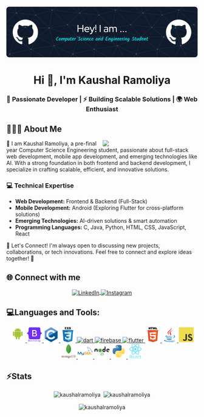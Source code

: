 ![Header](kaushal_github_.png)

<h1 align="center">Hi 👋, I'm Kaushal Ramoliya</h1>
<h3 align="center">🚀 Passionate Developer | ⚡ Building Scalable Solutions | 🌍 Web Enthusiast</h3>

<h2 align="left">🧑🏻‍🎓 About Me</h2>
  
<p align="left">
  <img align="right" src="https://camo.githubusercontent.com/2366b34bb903c09617990fb5fff4622f3e941349e846ddb7e73df872a9d21233/68747470733a2f2f63646e2e6472696262626c652e636f6d2f75736572732f3733303730332f73637265656e73686f74732f363538313234332f6176656e746f2e676966" width="250">
👋 I am Kaushal Ramoliya, a pre-final year Computer Science Engineering student, passionate about full-stack web development, mobile app development, and emerging technologies like AI. With a strong foundation in both frontend and backend development, I specialize in crafting scalable, efficient, and innovative solutions.
</p>

<h3 align="left">💻 Technical Expertise</h3>
<ul>
  <li><strong>Web Development:</strong> Frontend & Backend (Full-Stack)</li>
  <li><strong>Mobile Development:</strong> Android (Exploring Flutter for cross-platform solutions)</li>
  <li><strong>Emerging Technologies:</strong> AI-driven solutions & smart automation</li>
  <li><strong>Programming Languages:</strong> C, Java, Python, HTML, CSS, JavaScript, React</li>
</ul>

<p align="left">
  📩 Let's Connect! I'm always open to discussing new projects, collaborations, or tech innovations. Feel free to connect and explore ideas together! 🤝
</p

<br>
<h2 align="lef">🌐 Connect with me</h2>
<p align="center">
    <a href="https://linkedin.com/in/kaushalramoliya" target="_blank">
      <img align="center" src="https://raw.githubusercontent.com/rahuldkjain/github-profile-readme-generator/master/src/images/icons/Social/linked-in-alt.svg" alt="LinkedIn" height="30" width="40" />
    </a>
    <a href="https://www.instagram.com/kaushal_patel_9_?igsh=MXRtZWJ6Z2RhdjAzNA==" target="_blank">
      <img align="center" src="https://raw.githubusercontent.com/rahuldkjain/github-profile-readme-generator/master/src/images/icons/Social/instagram.svg" alt="Instagram" height="30" width="40" />
    </a>
  </p>
  
<h2 align="left">💻Languages and Tools:</h2>
<p align="center"> 
  <a href="https://developer.android.com" target="_blank" rel="noreferrer">
    <img src="https://raw.githubusercontent.com/devicons/devicon/master/icons/android/android-original-wordmark.svg" alt="android" width="40" height="40"/>
  </a> 
  <a href="https://getbootstrap.com" target="_blank" rel="noreferrer">
    <img src="https://raw.githubusercontent.com/devicons/devicon/master/icons/bootstrap/bootstrap-plain-wordmark.svg" alt="bootstrap" width="40" height="40"/>
  </a> 
  <a href="https://www.cprogramming.com/" target="_blank" rel="noreferrer">
    <img src="https://raw.githubusercontent.com/devicons/devicon/master/icons/c/c-original.svg" alt="c" width="40" height="40"/>
  </a> 
  <a href="https://www.w3schools.com/css/" target="_blank" rel="noreferrer">
    <img src="https://raw.githubusercontent.com/devicons/devicon/master/icons/css3/css3-original-wordmark.svg" alt="css3" width="40" height="40"/>
  </a> 
  <a href="https://dart.dev" target="_blank" rel="noreferrer">
    <img src="https://www.vectorlogo.zone/logos/dartlang/dartlang-icon.svg" alt="dart" width="40" height="40"/>
  </a> 
  <a href="https://firebase.google.com/" target="_blank" rel="noreferrer">
    <img src="https://www.vectorlogo.zone/logos/firebase/firebase-icon.svg" alt="firebase" width="40" height="40"/>
  </a> 
  <a href="https://flutter.dev" target="_blank" rel="noreferrer">
    <img src="https://www.vectorlogo.zone/logos/flutterio/flutterio-icon.svg" alt="flutter" width="40" height="40"/>
  </a> 
  <a href="https://www.w3.org/html/" target="_blank" rel="noreferrer">
    <img src="https://raw.githubusercontent.com/devicons/devicon/master/icons/html5/html5-original-wordmark.svg" alt="html5" width="40" height="40"/>
  </a> 
  <a href="https://www.java.com" target="_blank" rel="noreferrer">
    <img src="https://raw.githubusercontent.com/devicons/devicon/master/icons/java/java-original.svg" alt="java" width="40" height="40"/>
  </a> 
  <a href="https://developer.mozilla.org/en-US/docs/Web/JavaScript" target="_blank" rel="noreferrer">
    <img src="https://raw.githubusercontent.com/devicons/devicon/master/icons/javascript/javascript-original.svg" alt="javascript" width="40" height="40"/>
  </a> 
  <a href="https://www.mongodb.com/" target="_blank" rel="noreferrer">
    <img src="https://raw.githubusercontent.com/devicons/devicon/master/icons/mongodb/mongodb-original-wordmark.svg" alt="mongodb" width="40" height="40"/>
  </a> 
  <a href="https://www.mysql.com/" target="_blank" rel="noreferrer">
    <img src="https://raw.githubusercontent.com/devicons/devicon/master/icons/mysql/mysql-original-wordmark.svg" alt="mysql" width="40" height="40"/>
  </a> 
  <a href="https://nodejs.org" target="_blank" rel="noreferrer">
    <img src="https://raw.githubusercontent.com/devicons/devicon/master/icons/nodejs/nodejs-original-wordmark.svg" alt="nodejs" width="40" height="40"/>
  </a> 
  <a href="https://www.python.org" target="_blank" rel="noreferrer">
    <img src="https://raw.githubusercontent.com/devicons/devicon/master/icons/python/python-original.svg" alt="python" width="40" height="40"/>
  </a> 
  <a href="https://reactjs.org/" target="_blank" rel="noreferrer">
    <img src="https://raw.githubusercontent.com/devicons/devicon/master/icons/react/react-original-wordmark.svg" alt="react" width="40" height="40"/>
  </a> 
</p>

<h2 align="left">⚡️Stats</h2>

<p align="center">
  <img align="center" src="https://github-readme-stats.vercel.app/api/top-langs?username=kaushalramoliya&show_icons=true&locale=en&layout=compact" alt="kaushalramoliya" />
  &nbsp;<img align="center" src="https://github-readme-stats.vercel.app/api?username=kaushalramoliya&show_icons=true&locale=en" alt="kaushalramoliya" />
</p>

<p align="center">
  <img align="center" src="https://github-readme-streak-stats.herokuapp.com/?user=kaushalramoliya&" alt="kaushalramoliya" />
</p>
